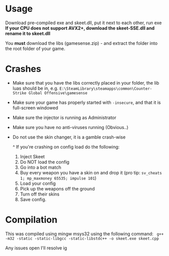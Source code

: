 # Usage
Download pre-compiled exe and skeet.dll, put it next to each other, run exe
**If your CPU does not support AVX2+, download the skeet-SSE.dll and rename it to skeet.dll**

You **must** download the libs (gamesense.zip) - and extract the folder into the root folder of your game.

# Crashes
- Make sure that you have the libs correctly placed in your folder, the lib luas should be in, e.g. `E:\SteamLibrary\steamapps\common\Counter-Strike Global Offensive\gamesense`
- Make sure your game has properly started with `-insecure`, and that it is full-screen windowed
- Make sure the injector is running as Administrator
- Make sure you have no anti-viruses running (Obvious..)
- Do not use the skin changer, it is a gamble crash-wise

  ^ If you're crashing on config load do the following:
  1. Inject Skeet
  2. Do NOT load the config
  3. Go into a bot match
  4. Buy every weapon you have a skin on and drop it (pro tip: `sv_cheats 1; mp_maxmoney 65535; impulse 101`)
  5. Load your config
  6. Pick up the weapons off the ground
  7. Turn off their skins
  8. Save config.

# Compilation
This was compiled using mingw msys32 using the following command:
` g++ -m32 -static -static-libgcc -static-libstdc++ -o skeet.exe skeet.cpp`

Any issues open I'll resolve ig
